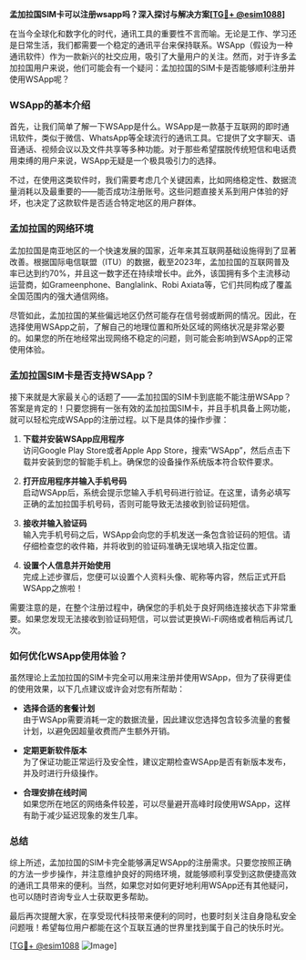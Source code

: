 **孟加拉国SIM卡可以注册wsapp吗？深入探讨与解决方案[[TG💪+ @esim1088](https://t.me/s/esim1088)]**

在当今全球化和数字化的时代，通讯工具的重要性不言而喻。无论是工作、学习还是日常生活，我们都需要一个稳定的通讯平台来保持联系。WSApp（假设为一种通讯软件）作为一款新兴的社交应用，吸引了大量用户的关注。然而，对于许多孟加拉国用户来说，他们可能会有一个疑问：孟加拉国的SIM卡是否能够顺利注册并使用WSApp呢？

### WSApp的基本介绍

首先，让我们简单了解一下WSApp是什么。WSApp是一款基于互联网的即时通讯软件，类似于微信、WhatsApp等全球流行的通讯工具。它提供了文字聊天、语音通话、视频会议以及文件共享等多种功能。对于那些希望摆脱传统短信和电话费用束缚的用户来说，WSApp无疑是一个极具吸引力的选择。

不过，在使用这类软件时，我们需要考虑几个关键因素，比如网络稳定性、数据流量消耗以及最重要的——能否成功注册账号。这些问题直接关系到用户体验的好坏，也决定了这款软件是否适合特定地区的用户群体。

### 孟加拉国的网络环境

孟加拉国是南亚地区的一个快速发展的国家，近年来其互联网基础设施得到了显著改善。根据国际电信联盟（ITU）的数据，截至2023年，孟加拉国的互联网普及率已达到约70%，并且这一数字还在持续增长中。此外，该国拥有多个主流移动运营商，如Grameenphone、Banglalink、Robi Axiata等，它们共同构成了覆盖全国范围内的强大通信网络。

尽管如此，孟加拉国的某些偏远地区仍然可能存在信号弱或断网的情况。因此，在选择使用WSApp之前，了解自己的地理位置和所处区域的网络状况是非常必要的。如果您的所在地经常出现网络不稳定的问题，则可能会影响到WSApp的正常使用体验。

### 孟加拉国SIM卡是否支持WSApp？

接下来就是大家最关心的话题了——孟加拉国的SIM卡到底能不能注册WSApp？答案是肯定的！只要您拥有一张有效的孟加拉国SIM卡，并且手机具备上网功能，就可以轻松完成WSApp的注册过程。以下是具体的操作步骤：

1. **下载并安装WSApp应用程序**  
   访问Google Play Store或者Apple App Store，搜索“WSApp”，然后点击下载并安装到您的智能手机上。确保您的设备操作系统版本符合软件要求。

2. **打开应用程序并输入手机号码**  
   启动WSApp后，系统会提示您输入手机号码进行验证。在这里，请务必填写正确的孟加拉国手机号码，否则可能导致无法接收到验证码短信。

3. **接收并输入验证码**  
   输入完手机号码之后，WSApp会向您的手机发送一条包含验证码的短信。请仔细检查您的收件箱，并将收到的验证码准确无误地填入指定位置。

4. **设置个人信息并开始使用**  
   完成上述步骤后，您便可以设置个人资料头像、昵称等内容，然后正式开启WSApp之旅啦！

需要注意的是，在整个注册过程中，确保您的手机处于良好网络连接状态下非常重要。如果您发现无法接收到验证码短信，可以尝试更换Wi-Fi网络或者稍后再试几次。

### 如何优化WSApp使用体验？

虽然理论上孟加拉国的SIM卡完全可以用来注册并使用WSApp，但为了获得更佳的使用效果，以下几点建议或许会对您有所帮助：

- **选择合适的套餐计划**  
  由于WSApp需要消耗一定的数据流量，因此建议您选择包含较多流量的套餐计划，以避免因超量收费而产生额外开销。

- **定期更新软件版本**  
  为了保证功能正常运行及安全性，建议定期检查WSApp是否有新版本发布，并及时进行升级操作。

- **合理安排在线时间**  
  如果您所在地区的网络条件较差，可以尽量避开高峰时段使用WSApp，这样有助于减少延迟现象的发生几率。

### 总结

综上所述，孟加拉国的SIM卡完全能够满足WSApp的注册需求。只要您按照正确的方法一步步操作，并注意维护良好的网络环境，就能够顺利享受到这款便捷高效的通讯工具带来的便利。当然，如果您对如何更好地利用WSApp还有其他疑问，也可以随时咨询专业人士获取更多帮助。

最后再次提醒大家，在享受现代科技带来便利的同时，也要时刻关注自身隐私安全问题哦！希望每位用户都能在这个互联互通的世界里找到属于自己的快乐时光。

[[TG💪+ @esim1088](https://t.me/s/esim1088) ![Image](https://i.postimg.cc/4NQfJmqS/Snipaste-2025-05-13-00-14-12.png)]